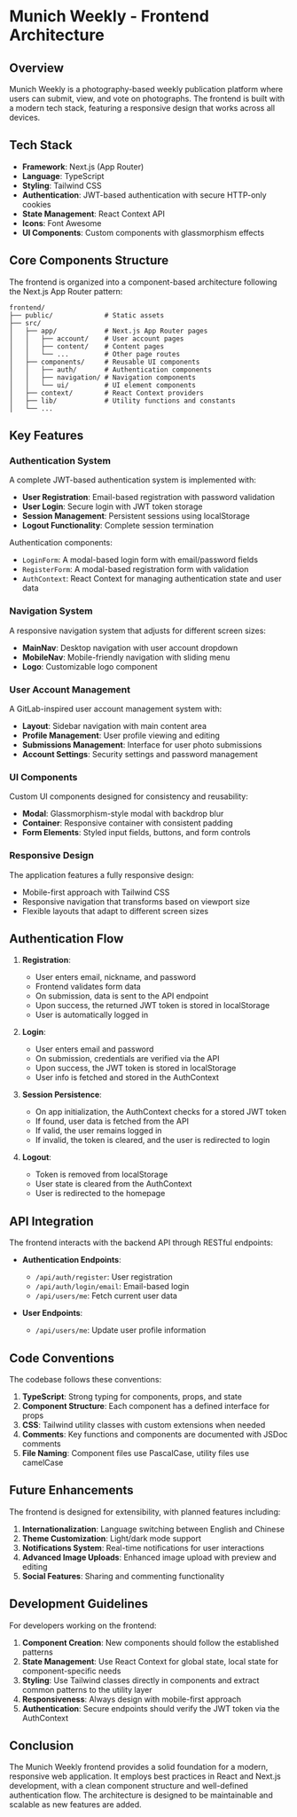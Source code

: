 # Munich Weekly - Frontend Architecture

## Overview

Munich Weekly is a photography-based weekly publication platform where users can submit, view, and vote on photographs. The frontend is built with a modern tech stack, featuring a responsive design that works across all devices.

## Tech Stack

- **Framework**: Next.js (App Router)
- **Language**: TypeScript
- **Styling**: Tailwind CSS
- **Authentication**: JWT-based authentication with secure HTTP-only cookies
- **State Management**: React Context API
- **Icons**: Font Awesome
- **UI Components**: Custom components with glassmorphism effects

## Core Components Structure

The frontend is organized into a component-based architecture following the Next.js App Router pattern:

```
frontend/
├── public/             # Static assets
├── src/
│   ├── app/            # Next.js App Router pages
│   │   ├── account/    # User account pages
│   │   ├── content/    # Content pages
│   │   └── ...         # Other page routes
│   ├── components/     # Reusable UI components
│   │   ├── auth/       # Authentication components
│   │   ├── navigation/ # Navigation components
│   │   └── ui/         # UI element components
│   ├── context/        # React Context providers
│   ├── lib/            # Utility functions and constants
│   └── ...
```

## Key Features

### Authentication System

A complete JWT-based authentication system is implemented with:

- **User Registration**: Email-based registration with password validation
- **User Login**: Secure login with JWT token storage
- **Session Management**: Persistent sessions using localStorage
- **Logout Functionality**: Complete session termination

Authentication components:
- `LoginForm`: A modal-based login form with email/password fields
- `RegisterForm`: A modal-based registration form with validation
- `AuthContext`: React Context for managing authentication state and user data

### Navigation System

A responsive navigation system that adjusts for different screen sizes:

- **MainNav**: Desktop navigation with user account dropdown
- **MobileNav**: Mobile-friendly navigation with sliding menu
- **Logo**: Customizable logo component

### User Account Management

A GitLab-inspired user account management system with:

- **Layout**: Sidebar navigation with main content area
- **Profile Management**: User profile viewing and editing
- **Submissions Management**: Interface for user photo submissions
- **Account Settings**: Security settings and password management

### UI Components

Custom UI components designed for consistency and reusability:

- **Modal**: Glassmorphism-style modal with backdrop blur
- **Container**: Responsive container with consistent padding
- **Form Elements**: Styled input fields, buttons, and form controls

### Responsive Design

The application features a fully responsive design:

- Mobile-first approach with Tailwind CSS
- Responsive navigation that transforms based on viewport size
- Flexible layouts that adapt to different screen sizes

## Authentication Flow

1. **Registration**:
   - User enters email, nickname, and password
   - Frontend validates form data
   - On submission, data is sent to the API endpoint
   - Upon success, the returned JWT token is stored in localStorage
   - User is automatically logged in

2. **Login**:
   - User enters email and password
   - On submission, credentials are verified via the API
   - Upon success, the JWT token is stored in localStorage
   - User info is fetched and stored in the AuthContext

3. **Session Persistence**:
   - On app initialization, the AuthContext checks for a stored JWT token
   - If found, user data is fetched from the API
   - If valid, the user remains logged in
   - If invalid, the token is cleared, and the user is redirected to login

4. **Logout**:
   - Token is removed from localStorage
   - User state is cleared from the AuthContext
   - User is redirected to the homepage

## API Integration

The frontend interacts with the backend API through RESTful endpoints:

- **Authentication Endpoints**:
  - `/api/auth/register`: User registration
  - `/api/auth/login/email`: Email-based login
  - `/api/users/me`: Fetch current user data

- **User Endpoints**:
  - `/api/users/me`: Update user profile information

## Code Conventions

The codebase follows these conventions:

1. **TypeScript**: Strong typing for components, props, and state
2. **Component Structure**: Each component has a defined interface for props
3. **CSS**: Tailwind utility classes with custom extensions when needed
4. **Comments**: Key functions and components are documented with JSDoc comments
5. **File Naming**: Component files use PascalCase, utility files use camelCase

## Future Enhancements

The frontend is designed for extensibility, with planned features including:

1. **Internationalization**: Language switching between English and Chinese
2. **Theme Customization**: Light/dark mode support
3. **Notifications System**: Real-time notifications for user interactions
4. **Advanced Image Uploads**: Enhanced image upload with preview and editing
5. **Social Features**: Sharing and commenting functionality

## Development Guidelines

For developers working on the frontend:

1. **Component Creation**: New components should follow the established patterns
2. **State Management**: Use React Context for global state, local state for component-specific needs
3. **Styling**: Use Tailwind classes directly in components and extract common patterns to the utility layer
4. **Responsiveness**: Always design with mobile-first approach
5. **Authentication**: Secure endpoints should verify the JWT token via the AuthContext

## Conclusion

The Munich Weekly frontend provides a solid foundation for a modern, responsive web application. It employs best practices in React and Next.js development, with a clean component structure and well-defined authentication flow. The architecture is designed to be maintainable and scalable as new features are added. 